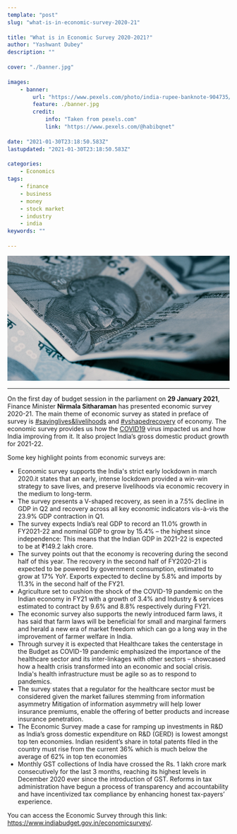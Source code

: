 ```yaml
---
template: "post"
slug: "what-is-in-economic-survey-2020-21"

title: "What is in Economic Survey 2020-2021?"
author: "Yashwant Dubey"
description: ""

cover: "./banner.jpg"

images:
    - banner:
        url: "https://www.pexels.com/photo/india-rupee-banknote-904735/"
        feature: ./banner.jpg
        credit:
            info: "Taken from pexels.com"
            link: "https://www.pexels.com/@habibqnet"

date: "2021-01-30T23:18:50.583Z"
lastupdated: "2021-01-30T23:18:50.583Z"

categories: 
    - Economics
tags:
    - finance
    - business
    - money
    - stock market
    - industry
    - india
keywords: ""

---
```


![India Rupee Banknote](./banner.jpg)

---

On the first day of budget session in the parliament on **29 January 2021**, Finance Minister **Nirmala Sitharaman** has presented economic survey 2020-21. The main theme of economic survey as stated in preface of survey is [#savinglives&livelihoods](https://twitter.com/search?q=%23savinglives%26livelihoods) and [#vshapedrecovery](https://twitter.com/search?q=%23vshapedrecovery) of economy. The economic survey provides us how the <u>COVID19</u> virus impacted us and how India improving from it. It also project India’s gross domestic product growth for 2021-22.

Some key highlight points from economic surveys are:
- Economic survey supports the India's strict early lockdown in march 2020.it states that an early, intense lockdown provided a win-win strategy to save lives, and preserve livelihoods via economic recovery in the medium to long-term.
- The survey presents a V-shaped recovery, as seen in a 7.5% decline in GDP in Q2 and recovery across all key economic indicators vis-à-vis the 23.9% GDP contraction in Q1.
- The survey expects India’s real GDP to record an 11.0% growth in FY2021-22 and nominal GDP to grow by 15.4% – the highest since independence: This means that the Indian GDP in 2021-22 is expected to be at ₹149.2 lakh crore.
- The survey points out that the economy is recovering during the second half of this year. The recovery in the second half of FY2020-21 is expected to be powered by government consumption, estimated to grow at 17% YoY. Exports expected to decline by 5.8% and imports by 11.3% in the second half of the FY21.
- Agriculture set to cushion the shock of the COVID-19 pandemic on the Indian economy in FY21 with a growth of 3.4% and Industry & services estimated to contract by 9.6% and 8.8% respectively during FY21.
- The economic survey also supports the newly introduced farm laws, it has said that farm laws will be beneficial for small and marginal farmers and herald a new era of market freedom which can go a long way in the improvement of farmer welfare in India.
- Through survey it is expected that Healthcare takes the centerstage in the Budget as COVID-19 pandemic emphasized the importance of the healthcare sector and its inter-linkages with other sectors – showcased how a health crisis transformed into an economic and social crisis. India's health infrastructure must be agile so as to respond to pandemics.
- The survey states that a regulator for the healthcare sector must be considered given the market failures stemming from information asymmetry Mitigation of information asymmetry will help lower insurance premiums, enable the offering of better products and increase insurance penetration.
- The Economic Survey made a case for ramping up investments in R&D as India’s gross domestic expenditure on R&D (GERD) is lowest amongst top ten economies. Indian resident’s share in total patents filed in the country must rise from the current 36% which is much below the average of 62% in top ten economies
- Monthly GST collections of India have crossed the Rs. 1 lakh crore mark consecutively for the last 3 months, reaching its highest levels in December 2020 ever since the introduction of GST. Reforms in tax administration have begun a process of transparency and accountability and have incentivized tax compliance by enhancing honest tax-payers’ experience.

You can access the Economic Survey through this link: https://www.indiabudget.gov.in/economicsurvey/.